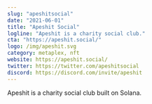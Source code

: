 ```yaml
---
slug: "apeshitsocial"
date: "2021-06-01"
title: "Apeshit Social"
logline: "Apeshit is a charity social club."
cta: "https://apeshit.social/"
logo: /img/apeshit.svg
category: metaplex, nft
website: https://apeshit.social/
twitter: https://twitter.com/apeshitsocial
discord: https://discord.com/invite/apeshit
---
```


Apeshit is a charity social club built on Solana.
